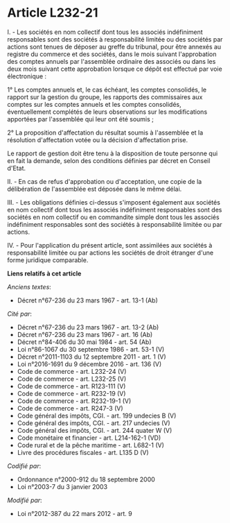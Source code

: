 # Article L232-21

I. - Les sociétés en nom collectif dont tous les associés indéfiniment responsables sont des sociétés à responsabilité
limitée ou des sociétés par actions sont tenues de déposer au greffe du tribunal, pour être annexés au registre du commerce
et des sociétés, dans le mois suivant l'approbation des comptes annuels par l'assemblée ordinaire des associés ou dans les
deux mois suivant cette approbation lorsque ce dépôt est effectué par voie électronique : 

1° Les comptes annuels et, le cas échéant, les comptes consolidés, le rapport sur la gestion du groupe, les rapports des
commissaires aux comptes sur les comptes annuels et les comptes consolidés, éventuellement complétés de leurs observations
sur les modifications apportées par l'assemblée qui leur ont été soumis ;

2° La proposition d'affectation du résultat soumis à l'assemblée et la résolution d'affectation votée ou la décision
d'affectation prise.

Le rapport de gestion doit être tenu à la disposition de toute personne qui en fait la demande, selon des conditions définies
par décret en Conseil d'Etat. 

II. - En cas de refus d'approbation ou d'acceptation, une copie de la délibération de l'assemblée est déposée dans le même
délai.

III. - Les obligations définies ci-dessus s'imposent également aux sociétés en nom collectif dont tous les associés
indéfiniment responsables sont des sociétés en nom collectif ou en commandite simple dont tous les associés indéfiniment
responsables sont des sociétés à responsabilité limitée ou par actions.

IV. - Pour l'application du présent article, sont assimilées aux sociétés à responsabilité limitée ou par actions les
sociétés de droit étranger d'une forme juridique comparable.

**Liens relatifs à cet article**

_Anciens textes_:

  - Décret n°67-236 du 23 mars 1967 - art. 13-1 (Ab)

_Cité par_:

  - Décret n°67-236 du 23 mars 1967 - art. 13-2 (Ab)
  - Décret n°67-236 du 23 mars 1967 - art. 16 (Ab)
  - Décret n°84-406 du 30 mai 1984 - art. 54 (Ab)
  - Loi n°86-1067 du 30 septembre 1986 - art. 53-1 (V)
  - Décret n°2011-1103 du 12 septembre 2011 - art. 1 (V)
  - Loi n°2016-1691 du 9 décembre 2016 - art. 136 (V)
  - Code de commerce - art. L232-24 (V)
  - Code de commerce - art. L232-25 (V)
  - Code de commerce - art. R123-111 (V)
  - Code de commerce - art. R232-19 (V)
  - Code de commerce - art. R232-19-1 (V)
  - Code de commerce - art. R247-3 (V)
  - Code général des impôts, CGI. - art. 199 undecies B (V)
  - Code général des impôts, CGI. - art. 217 undecies (V)
  - Code général des impôts, CGI. - art. 244 quater W (V)
  - Code monétaire et financier - art. L214-162-1 (VD)
  - Code rural et de la pêche maritime - art. L682-1 (V)
  - Livre des procédures fiscales - art. L135 D (V)

_Codifié par_:

  - Ordonnance n°2000-912 du 18 septembre 2000
  - Loi n°2003-7 du 3 janvier 2003

_Modifié par_:

  - Loi n°2012-387 du 22 mars 2012 - art. 9
